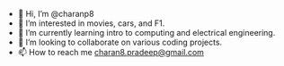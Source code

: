 - 👋 Hi, I’m @charanp8
- 👀 I’m interested in movies, cars, and F1.
- 🌱 I’m currently learning intro to computing and electrical engineering.
- 💞️ I’m looking to collaborate on various coding projects.
- 📫 How to reach me charan8.pradeep@gmail.com

<!---
charanp8/charanp8 is a ✨ special ✨ repository because its `README.md` (this file) appears on your GitHub profile.
You can click the Preview link to take a look at your changes.
--->
